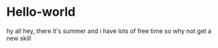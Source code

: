 # Hello-world
hy all 
hey, there it's summer and i have lots of free time so why not get a new skill 
